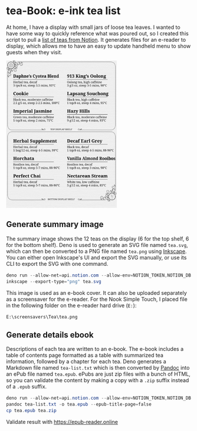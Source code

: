 # tea-Book: e-ink tea list

At home, I have a display with small jars of loose tea leaves. I wanted to have some way to quickly reference what was poured out, so I created this script to pull a [list of teas from Notion](https://tigeroakes.notion.site/1043e8edb9094976af12a59f25e41286?v=2f64f0297c1649458f5958ec4e68cd03). It generates files for an e-reader to display, which allows me to have an easy to update handheld menu to show guests when they visit.

<img alt="Example of summary image, displaying 12 teas split into 2 groups" src="assets/cover.example.svg" height="400" width="300" />

## Generate summary image

The summary image shows the 12 teas on the display (6 for the top shelf, 6 for the bottom shelf). Deno is used to generate an SVG file named `tea.svg`, which can then be converted to a PNG file named `tea.png` using [Inkscape](https://inkscape.org/). You can either open Inkscape's UI and export the SVG manually, or use its CLI to export the SVG with one command.

```powershell
deno run --allow-net=api.notion.com --allow-env=NOTION_TOKEN,NOTION_DB --allow-read --allow-write .\src\generate.ts
inkscape --export-type="png" tea.svg
```

This image is used as an e-book cover. It can also be uploaded separately as a screensaver for the e-reader. For the Nook Simple Touch, I placed file in the following folder on the e-reader hard drive (`E:`):

```
E:\screensavers\Tea\tea.png
```

## Generate details ebook

Descriptions of each tea are written to an e-book. The e-book includes a table of contents page formatted as a table with summarized tea information, followed by a chapter for each tea. Deno generates a Markdown file named `tea-list.txt` which is then converted by [Pandoc](https://pandoc.org/) into an ePub file named `tea.epub`. ePubs are just zip files with a bunch of HTML, so you can validate the content by making a copy with a `.zip` suffix instead of a `.epub` suffix.

```powershell
deno run --allow-net=api.notion.com --allow-env=NOTION_TOKEN,NOTION_DB --allow-read --allow-write .\src\generate.ts
pandoc tea-list.txt -o tea.epub --epub-title-page=false
cp tea.epub tea.zip
```

Validate result with https://epub-reader.online
